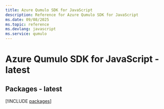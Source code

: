 ```yaml
---
title: Azure Qumulo SDK for JavaScript
description: Reference for Azure Qumulo SDK for JavaScript
ms.date: 09/08/2025
ms.topic: reference
ms.devlang: javascript
ms.service: qumulo
---
```

# Azure Qumulo SDK for JavaScript - latest
## Packages - latest
[!INCLUDE [packages](qumulo-index.md)]